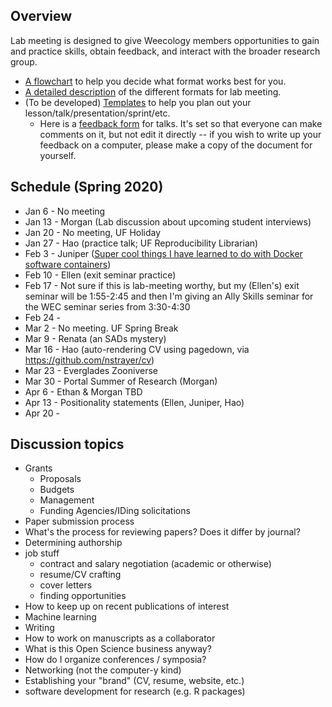 ## Overview
Lab meeting is designed to give Weecology members opportunities to gain and practice skills, obtain feedback, and interact with the broader research group.
* [A flowchart](https://github.com/weecology/lab-wiki/blob/master/uploads/flowchart.png) to help you decide what format works best for you.
* [A detailed description](https://github.com/weecology/lab-wiki/wiki/WEecology:-Lab-Meeting-Format-Description) of the different formats for lab meeting.
* (To be developed) [Templates]() to help you plan out your lesson/talk/presentation/sprint/etc.
  - Here is a [feedback form](https://docs.google.com/document/d/12RS_PGXJ8-pSdakyIH1WZAsR90gWCRV4KdBzii2uy8o/edit?usp=sharing) for talks. It's set so that everyone can make comments on it, but not edit it directly -- if you wish to write up your feedback on a computer, please make a copy of the document for yourself.

## Schedule (Spring 2020)

* Jan 6 - No meeting
* Jan 13 - Morgan (Lab discussion about upcoming student interviews)
* Jan 20 - No meeting, UF Holiday
* Jan 27 - Hao (practice talk; UF Reproducibility Librarian)
* Feb 3 - Juniper ([Super cool things I have learned to do with Docker software containers](https://github.com/weecology/lab-wiki/blob/master/uploads/feb2020%20lab%20mtg.pdf))
* Feb 10 - Ellen (exit seminar practice)
* Feb 17 - Not sure if this is lab-meeting worthy, but my (Ellen's) exit seminar will be 1:55-2:45 and then I'm giving an Ally Skills seminar for the WEC seminar series from 3:30-4:30
* Feb 24 - 
* Mar 2 - No meeting. UF Spring Break
* Mar 9 - Renata (an SADs mystery)
* Mar 16 - Hao (auto-rendering CV using pagedown, via https://github.com/nstrayer/cv)
* Mar 23 - Everglades Zooniverse
* Mar 30 - Portal Summer of Research (Morgan)
* Apr 6 - Ethan & Morgan TBD
* Apr 13 - Positionality statements (Ellen, Juniper, Hao)
* Apr 20 -  

## Discussion topics

* Grants
    * Proposals
    * Budgets
    * Management
    * Funding Agencies/IDing solicitations
* Paper submission process
* What's the process for reviewing papers? Does it differ by journal?
* Determining authorship
* job stuff
  - contract and salary negotiation (academic or otherwise)
  - resume/CV crafting
  - cover letters
  - finding opportunities
* How to keep up on recent publications of interest
* Machine learning
* Writing
* How to work on manuscripts as a collaborator
* What is this Open Science business anyway?
* How do I organize conferences / symposia?
* Networking (not the computer-y kind)
* Establishing your "brand" (CV, resume, website, etc.)
* software development for research (e.g. R packages)